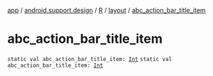 [app](../../../index.md) / [android.support.design](../../index.md) / [R](../index.md) / [layout](index.md) / [abc_action_bar_title_item](./abc_action_bar_title_item.md)

# abc_action_bar_title_item

`static val abc_action_bar_title_item: `[`Int`](https://kotlinlang.org/api/latest/jvm/stdlib/kotlin/-int/index.html)
`static val abc_action_bar_title_item: `[`Int`](https://kotlinlang.org/api/latest/jvm/stdlib/kotlin/-int/index.html)